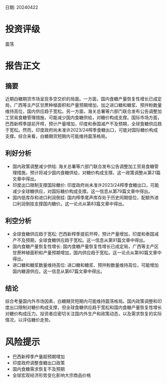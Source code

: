 
日期: 20240422

# 投资评级

震荡

# 报告正文

## 摘要

近期白糖期货市场呈现多空交织的局面。一方面，国内食糖产量恢复性增长已成定局，广西等主产区甘蔗种植面积和产量预期增加，加之进口糖和糖浆、预拌粉数量维持高位，国内供应趋于宽松。另一方面，海关总署等六部门联合发布公告调整加工贸易食糖管理措施，可能减少国内食糖供给，对糖价构成支撑。国际市场方面，巴西新榨季提前开榨，预计产量增加，印度和泰国减产不及预期，全球食糖供应趋于宽松。然而，印度政府尚未准许2023/24榨季食糖出口，可能对国际糖价构成支撑。综合来看，白糖期货短期内可能维持震荡格局。

## 利好分析

* 国内政策调整减少供给: 海关总署等六部门联合发布公告调整加工贸易食糖管理措施，预计将减少国内食糖供给，对糖价构成支撑。这一政策调整从第21篇文章中得出。
* 印度出口限制支撑国际糖价: 印度政府尚未准许2023/24榨季食糖出口，可能减少全球糖供应，对国际糖价构成支撑。这一信息从第79篇文章中得出。
* 国内低库存和进口利润倒挂: 国内榨季尾声库存处于历史同期低位，配额外进口利润倒挂支撑国内糖价。这一论点从第83篇文章中得出。

## 利空分析

* 全球食糖供应趋于宽松: 巴西新榨季提前开榨，预计产量增加，印度和泰国减产不及预期，全球食糖供应趋于宽松。这一信息从第91篇文章中得出。
* 国内食糖产量恢复性增长: 国内食糖产量恢复性增长已成定局，广西等主产区甘蔗种植面积和产量预期增加，国内供应趋于宽松。这一论点从第90篇文章中得出。
* 进口糖和糖浆数量维持高位: 进口糖和糖浆、预拌粉数量维持高位，可能增加国内糖源供应。这一信息从第67篇文章中得出。

## 结论

综合考量国内外市场因素，白糖期货短期内可能维持震荡格局。国内政策调整和印度出口限制对糖价构成支撑，但全球食糖供应趋于宽松和国内食糖产量恢复性增长对糖价构成压力。投资者应密切关注国内外生产和政策动态，以及需求恢复的实际情况，以评估糖价走势。

# 风险提示

* 巴西新榨季产量超预期增加
* 印度政府调整食糖出口政策
* 国内食糖需求恢复不及预期
* 全球宏观经济形势变化影响大宗商品价格
